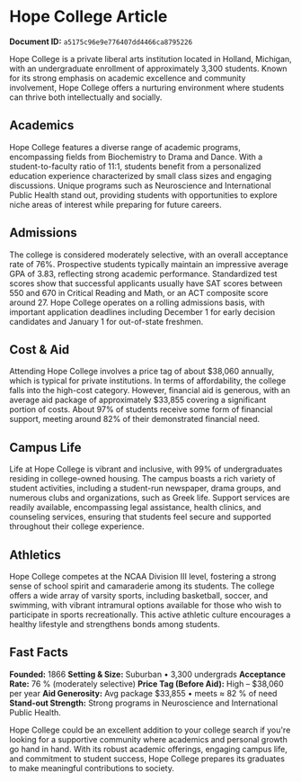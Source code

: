 # Hope College Article

**Document ID:** `a5175c96e9e776407dd4466ca8795226`

Hope College is a private liberal arts institution located in Holland, Michigan, with an undergraduate enrollment of approximately 3,300 students. Known for its strong emphasis on academic excellence and community involvement, Hope College offers a nurturing environment where students can thrive both intellectually and socially.

## Academics
Hope College features a diverse range of academic programs, encompassing fields from Biochemistry to Drama and Dance. With a student-to-faculty ratio of 11:1, students benefit from a personalized education experience characterized by small class sizes and engaging discussions. Unique programs such as Neuroscience and International Public Health stand out, providing students with opportunities to explore niche areas of interest while preparing for future careers.

## Admissions
The college is considered moderately selective, with an overall acceptance rate of 76%. Prospective students typically maintain an impressive average GPA of 3.83, reflecting strong academic performance. Standardized test scores show that successful applicants usually have SAT scores between 550 and 670 in Critical Reading and Math, or an ACT composite score around 27. Hope College operates on a rolling admissions basis, with important application deadlines including December 1 for early decision candidates and January 1 for out-of-state freshmen.

## Cost & Aid
Attending Hope College involves a price tag of about $38,060 annually, which is typical for private institutions. In terms of affordability, the college falls into the high-cost category. However, financial aid is generous, with an average aid package of approximately $33,855 covering a significant portion of costs. About 97% of students receive some form of financial support, meeting around 82% of their demonstrated financial need.

## Campus Life
Life at Hope College is vibrant and inclusive, with 99% of undergraduates residing in college-owned housing. The campus boasts a rich variety of student activities, including a student-run newspaper, drama groups, and numerous clubs and organizations, such as Greek life. Support services are readily available, encompassing legal assistance, health clinics, and counseling services, ensuring that students feel secure and supported throughout their college experience.

## Athletics
Hope College competes at the NCAA Division III level, fostering a strong sense of school spirit and camaraderie among its students. The college offers a wide array of varsity sports, including basketball, soccer, and swimming, with vibrant intramural options available for those who wish to participate in sports recreationally. This active athletic culture encourages a healthy lifestyle and strengthens bonds among students.

## Fast Facts
**Founded:** 1866
**Setting & Size:** Suburban • 3,300 undergrads
**Acceptance Rate:** 76 % (moderately selective)
**Price Tag (Before Aid):** High – $38,060 per year
**Aid Generosity:** Avg package $33,855 • meets ≈ 82 % of need
**Stand-out Strength:** Strong programs in Neuroscience and International Public Health.

Hope College could be an excellent addition to your college search if you're looking for a supportive community where academics and personal growth go hand in hand. With its robust academic offerings, engaging campus life, and commitment to student success, Hope College prepares its graduates to make meaningful contributions to society.
